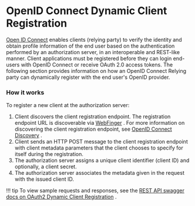 # OpenID Connect Dynamic Client Registration

[Open ID Connect](http://openid.net/connect/) enables clients (relying
party) to verify the identity and obtain profile information of the end
user based on the authentication performed by an authorization server,
in an interoperable and REST-like manner. Client applications must be
registered before they can login end-users with OpenID Connect or
receive OAuth 2.0 access tokens. The following section provides
information on how an OpenID Connect Relying party can dynamically
register with the end user's OpenID provider.

### How it works

To register a new client at the authorization server:

1.  Client discovers the client registration endpoint. The registration
    endpoint URL is discoverable via
    [WebFinger](http://openid.net/specs/openid-connect-discovery-1_0.html)
    . For more information on discovering the client registration
    endpoint, see [OpenID Connect Discovery](../../using-wso2-identity-server/openid-connect-discovery)
    .
2.  Client sends an HTTP POST message to the client registration
    endpoint with client metadata parameters that the client chooses to
    specify for itself during the registration.
3.  The authorization server assigns a unique client identifier (client
    ID) and optionally, a client secret.
4.  The authorization server associates the metadata given in the
    request with the issued client ID.

!!! tip
    To view sample requests and responses, see the [REST API swagger docs on
    OAuth2 Dynamic Client
    Registration](https://docs.wso2.com/display/IS580/apidocs/OAuth2-dynamic-client-registration/)
    .
    
